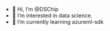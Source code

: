 - 👋 Hi, I’m @DSChip
- 👀 I’m interested in data science.
- 🌱 I’m currently learning azureml-sdk

<!---
DSChip/DSChip is a ✨ special ✨ repository because its `README.md` (this file) appears on your GitHub profile.
You can click the Preview link to take a look at your changes.
--->
